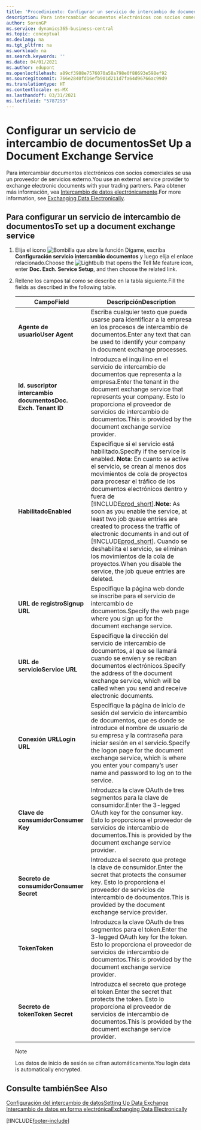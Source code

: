 ```yaml
---
title: 'Procedimiento: Configurar un servicio de intercambio de documentos | Documentos de Microsoft'
description: Para intercambiar documentos electrónicos con socios comerciales se usa un proveedor de servicios externo.
author: SorenGP
ms.service: dynamics365-business-central
ms.topic: conceptual
ms.devlang: na
ms.tgt_pltfrm: na
ms.workload: na
ms.search.keywords: ''
ms.date: 04/01/2021
ms.author: edupont
ms.openlocfilehash: a89cf3988e7576070a58a798e0f88693e598ef92
ms.sourcegitcommit: 766e2840fd16efb901d211d7fa64d96766ac99d9
ms.translationtype: HT
ms.contentlocale: es-MX
ms.lasthandoff: 03/31/2021
ms.locfileid: "5787293"
---
```

# <a name="set-up-a-document-exchange-service"></a><span data-ttu-id="3942a-103">Configurar un servicio de intercambio de documentos</span><span class="sxs-lookup"><span data-stu-id="3942a-103">Set Up a Document Exchange Service</span></span>
<span data-ttu-id="3942a-104">Para intercambiar documentos electrónicos con socios comerciales se usa un proveedor de servicios externo.</span><span class="sxs-lookup"><span data-stu-id="3942a-104">You use an external service provider to exchange electronic documents with your trading partners.</span></span> <span data-ttu-id="3942a-105">Para obtener más información, vea [Intercambio de datos electrónicamente](across-data-exchange.md).</span><span class="sxs-lookup"><span data-stu-id="3942a-105">For more information, see [Exchanging Data Electronically](across-data-exchange.md).</span></span>  

## <a name="to-set-up-a-document-exchange-service"></a><span data-ttu-id="3942a-106">Para configurar un servicio de intercambio de documentos</span><span class="sxs-lookup"><span data-stu-id="3942a-106">To set up a document exchange service</span></span>  
1. <span data-ttu-id="3942a-107">Elija el icono ![Bombilla que abre la función Dígame](media/ui-search/search_small.png "Dígame qué desea hacer"), escriba **Configuración servicio intercambio documentos** y luego elija el enlace relacionado.</span><span class="sxs-lookup"><span data-stu-id="3942a-107">Choose the ![Lightbulb that opens the Tell Me feature](media/ui-search/search_small.png "Tell me what you want to do") icon, enter **Doc. Exch. Service Setup**, and then choose the related link.</span></span>  
2. <span data-ttu-id="3942a-108">Rellene los campos tal como se describe en la tabla siguiente.</span><span class="sxs-lookup"><span data-stu-id="3942a-108">Fill the fields as described in the following table.</span></span>  

    |<span data-ttu-id="3942a-109">Campo</span><span class="sxs-lookup"><span data-stu-id="3942a-109">Field</span></span>|<span data-ttu-id="3942a-110">Descripción</span><span class="sxs-lookup"><span data-stu-id="3942a-110">Description</span></span>|  
    |---------------------------------|---------------------------------------|  
    |<span data-ttu-id="3942a-111">**Agente de usuario**</span><span class="sxs-lookup"><span data-stu-id="3942a-111">**User Agent**</span></span>|<span data-ttu-id="3942a-112">Escriba cualquier texto que pueda usarse para identificar a la empresa en los procesos de intercambio de documentos.</span><span class="sxs-lookup"><span data-stu-id="3942a-112">Enter any text that can be used to identify your company in document exchange processes.</span></span>|  
    |<span data-ttu-id="3942a-113">**Id. suscriptor intercambio documentos**</span><span class="sxs-lookup"><span data-stu-id="3942a-113">**Doc. Exch. Tenant ID**</span></span>|<span data-ttu-id="3942a-114">Introduzca el inquilino en el servicio de intercambio de documentos que representa a la empresa.</span><span class="sxs-lookup"><span data-stu-id="3942a-114">Enter the tenant in the document exchange service that represents your company.</span></span> <span data-ttu-id="3942a-115">Esto lo proporciona el proveedor de servicios de intercambio de documentos.</span><span class="sxs-lookup"><span data-stu-id="3942a-115">This is provided by the document exchange service provider.</span></span>|  
    |<span data-ttu-id="3942a-116">**Habilitado**</span><span class="sxs-lookup"><span data-stu-id="3942a-116">**Enabled**</span></span>|<span data-ttu-id="3942a-117">Especifique si el servicio está habilitado.</span><span class="sxs-lookup"><span data-stu-id="3942a-117">Specify if the service is enabled.</span></span> <span data-ttu-id="3942a-118">**Nota**: En cuanto se active el servicio, se crean al menos dos movimientos de cola de proyectos para procesar el tráfico de los documentos electrónicos dentro y fuera de [!INCLUDE[prod_short](includes/prod_short.md)].</span><span class="sxs-lookup"><span data-stu-id="3942a-118">**Note:**  As soon as you enable the service, at least two job queue entries are created to process the traffic of electronic documents in and out of [!INCLUDE[prod_short](includes/prod_short.md)].</span></span> <span data-ttu-id="3942a-119">Cuando se deshabilita el servicio, se eliminan los movimientos de la cola de proyectos.</span><span class="sxs-lookup"><span data-stu-id="3942a-119">When you disable the service, the job queue entries are deleted.</span></span>|  
    |<span data-ttu-id="3942a-120">**URL de registro**</span><span class="sxs-lookup"><span data-stu-id="3942a-120">**Signup URL**</span></span>|<span data-ttu-id="3942a-121">Especifique la página web donde se inscribe para el servicio de intercambio de documentos.</span><span class="sxs-lookup"><span data-stu-id="3942a-121">Specify the web page where you sign up for the document exchange service.</span></span>|  
    |<span data-ttu-id="3942a-122">**URL de servicio**</span><span class="sxs-lookup"><span data-stu-id="3942a-122">**Service URL**</span></span>|<span data-ttu-id="3942a-123">Especifique la dirección del servicio de intercambio de documentos, al que se llamará cuando se envíen y se reciban documentos electrónicos.</span><span class="sxs-lookup"><span data-stu-id="3942a-123">Specify the address of the document exchange service, which will be called when you send and receive electronic documents.</span></span>|  
    |<span data-ttu-id="3942a-124">**Conexión URL**</span><span class="sxs-lookup"><span data-stu-id="3942a-124">**Login URL**</span></span>|<span data-ttu-id="3942a-125">Especifique la página de inicio de sesión del servicio de intercambio de documentos, que es donde se introduce el nombre de usuario de su empresa y la contraseña para iniciar sesión en el servicio.</span><span class="sxs-lookup"><span data-stu-id="3942a-125">Specify the logon page for the document exchange service, which is where you enter your company’s user name and password to log on to the service.</span></span>|  
    |<span data-ttu-id="3942a-126">**Clave de consumidor**</span><span class="sxs-lookup"><span data-stu-id="3942a-126">**Consumer Key**</span></span>|<span data-ttu-id="3942a-127">Introduzca la clave OAuth de tres segmentos para la clave de consumidor.</span><span class="sxs-lookup"><span data-stu-id="3942a-127">Enter the 3-legged OAuth key for the consumer key.</span></span> <span data-ttu-id="3942a-128">Esto lo proporciona el proveedor de servicios de intercambio de documentos.</span><span class="sxs-lookup"><span data-stu-id="3942a-128">This is provided by the document exchange service provider.</span></span>|  
    |<span data-ttu-id="3942a-129">**Secreto de consumidor**</span><span class="sxs-lookup"><span data-stu-id="3942a-129">**Consumer Secret**</span></span>|<span data-ttu-id="3942a-130">Introduzca el secreto que protege la clave de consumidor.</span><span class="sxs-lookup"><span data-stu-id="3942a-130">Enter the secret that protects the consumer key.</span></span> <span data-ttu-id="3942a-131">Esto lo proporciona el proveedor de servicios de intercambio de documentos.</span><span class="sxs-lookup"><span data-stu-id="3942a-131">This is provided by the document exchange service provider.</span></span>|  
    |<span data-ttu-id="3942a-132">**Token**</span><span class="sxs-lookup"><span data-stu-id="3942a-132">**Token**</span></span>|<span data-ttu-id="3942a-133">Introduzca la clave OAuth de tres segmentos para el token.</span><span class="sxs-lookup"><span data-stu-id="3942a-133">Enter the 3-legged OAuth key for the token.</span></span> <span data-ttu-id="3942a-134">Esto lo proporciona el proveedor de servicios de intercambio de documentos.</span><span class="sxs-lookup"><span data-stu-id="3942a-134">This is provided by the document exchange service provider.</span></span>|  
    |<span data-ttu-id="3942a-135">**Secreto de token**</span><span class="sxs-lookup"><span data-stu-id="3942a-135">**Token Secret**</span></span>|<span data-ttu-id="3942a-136">Introduzca el secreto que protege el token.</span><span class="sxs-lookup"><span data-stu-id="3942a-136">Enter the secret that protects the token.</span></span> <span data-ttu-id="3942a-137">Esto lo proporciona el proveedor de servicios de intercambio de documentos.</span><span class="sxs-lookup"><span data-stu-id="3942a-137">This is provided by the document exchange service provider.</span></span>|  

    > [!NOTE]  
    > <span data-ttu-id="3942a-138">Los datos de inicio de sesión se cifran automáticamente.</span><span class="sxs-lookup"><span data-stu-id="3942a-138">You login data is automatically encrypted.</span></span>

## <a name="see-also"></a><span data-ttu-id="3942a-139">Consulte también</span><span class="sxs-lookup"><span data-stu-id="3942a-139">See Also</span></span>  
[<span data-ttu-id="3942a-140">Configuración del intercambio de datos</span><span class="sxs-lookup"><span data-stu-id="3942a-140">Setting Up Data Exchange</span></span>](across-set-up-data-exchange.md)  
[<span data-ttu-id="3942a-141">Intercambio de datos en forma electrónica</span><span class="sxs-lookup"><span data-stu-id="3942a-141">Exchanging Data Electronically</span></span>](across-data-exchange.md)


[!INCLUDE[footer-include](includes/footer-banner.md)]